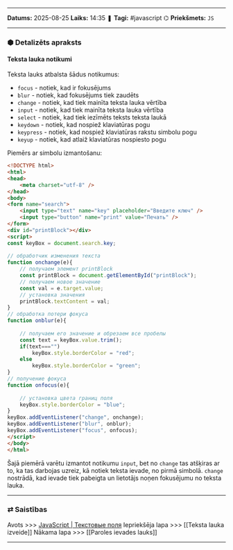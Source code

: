 ___

**Datums:** 2025-08-25
**Laiks:** 14:35
❚ **Tagi:** #javascript 
⌬ **Priekšmets:**  `JS`

---
### ⬢ Detalizēts apraksts
#### Teksta lauka notikumi

Teksta lauks atbalsta šādus notikumus:

- `focus` - notiek, kad ir fokusējums
- `blur` - notiek, kad fokusējums tiek zaudēts
- `change` - notiek, kad tiek mainīta teksta lauka vērtība
- `input` - notiek, kad tiek mainīta teksta lauka vērtība
- `select` - notiek, kad tiek iezīmēts teksts teksta laukā
- `keydown` - notiek, kad nospiež klaviatūras pogu
- `keypress` - notiek, kad nospiež klaviatūras rakstu simbolu pogu
- `keyup` - notiek, kad atlaiž klaviatūras nospiesto pogu

Piemērs ar simbolu izmantošanu:

```html
<!DOCTYPE html>
<html>
<head>
    <meta charset="utf-8" />
</head>
<body>
<form name="search">
    <input type="text" name="key" placeholder="Введите ключ" />
    <input type="button" name="print" value="Печать" />
</form>
<div id="printBlock"></div>
<script>
const keyBox = document.search.key;
 
// обработчик изменения текста
function onchange(e){
    // получаем элемент printBlock
    const printBlock = document.getElementById("printBlock");
    // получаем новое значение
    const val = e.target.value;
    // установка значения
    printBlock.textContent = val;
}
// обработка потери фокуса
function onblur(e){
     
    // получаем его значение и обрезаем все пробелы
    const text = keyBox.value.trim();
    if(text==="")
        keyBox.style.borderColor = "red";
    else
        keyBox.style.borderColor = "green";
}
// получение фокуса
function onfocus(e){
     
    // установка цвета границ поля
    keyBox.style.borderColor = "blue";
}
keyBox.addEventListener("change", onchange);
keyBox.addEventListener("blur", onblur);
keyBox.addEventListener("focus", onfocus);
</script>
</body>
</html>
```

Šajā piemērā varētu izmantot notikumu `input`, bet no `change` tas atšķiras ar to, ka tas darbojas uzreiz, kā notiek teksta ievade, no pirmā simbolā.
`change` nostrādā, kad ievade tiek pabeigta un lietotājs noņen fokusējumu no teksta lauka.

---
### ⇄ Saistības

Avots >>> [JavaScript \| Текстовые поля](https://metanit.com/web/javascript/10.3.php)
Iepriekšēja lapa >>> [[Teksta lauka izveide]]
Nākama lapa >>> [[Paroles ievades lauks]]

---